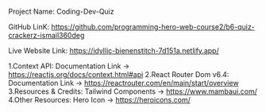 Project Name: Coding-Dev-Quiz


GitHub LinK: https://github.com/programming-hero-web-course2/b6-quiz-crackerz-ismail360deg


Live Website Link: https://idyllic-bienenstitch-7d151a.netlify.app/

1.Context API: Documentation Link -> https://reactjs.org/docs/context.html#api
2.React Router Dom v6.4: Documentation Link -> https://reactrouter.com/en/main/start/overview
3.Resources & Credits: Tailwind Components -> https://www.mambaui.com/
4.Other Resources: Hero Icon -> https://heroicons.com/